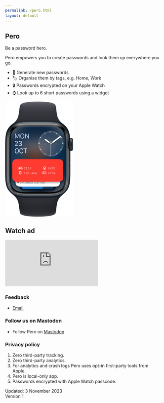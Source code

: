 ```yaml
---
permalink: /pero.html
layout: default
---
```


<h2 class="appName">Pero</h2>
<p class="hero">Be a password hero.</p>

Pero empowers you to create passwords and look them up everywhere you go.

- 🔢 Generate new passwords
- 🏷️ Organise them by tags, e.g. Home, Work
- 🔒 Passwords encrypted on your Apple Watch
- ⌚️ Look up to 6 short passwords using a widget

<p><img class="screenshot" alt="Apple Watch Smart Stack showing Pero widget with 4 short passwords." src="/images/pero-hero_2x.png" style="width: 220px; padding-bottom: 0;" /></p>

## Watch ad

<iframe  src="https://player.vimeo.com/video/880931232?badge=0&amp;autopause=0&amp;quality_selector=1&amp;player_id=0&amp;app_id=58479" width="auto" height="auto" frameborder="0" allow="fullscreen; picture-in-picture" title="Password hero."></iframe>

### Feedback

- [Email](https://www.cocoa.productions/support) 

### Follow us on Mastodon

- Follow Pero on <a rel="me" href="https://mastodonapp.uk/@pero">Mastodon</a>

<h3 id="privacy">Privacy policy</h3>

1. Zero third-party tracking.
2. Zero third-party analytics.
3. For analytics and crash logs Pero uses opt-in first-party tools from Apple.
4. Pero is local-only app.
5. Passwords encrypted with Apple Watch passcode.

Updated: 3 November 2023  
Version 1  
  
<br>
<br>
<br>

